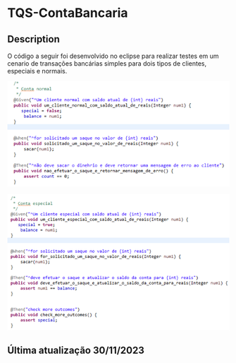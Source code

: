 # TQS-ContaBancaria

## Description
O código a seguir foi desenvolvido no eclipse para realizar testes em um cenario de transações bancárias simples para dois tipos de clientes, especiais e normais.

![normal](contanormal.png)

![especial](contaespecial.png)

## Última atualização 30/11/2023

